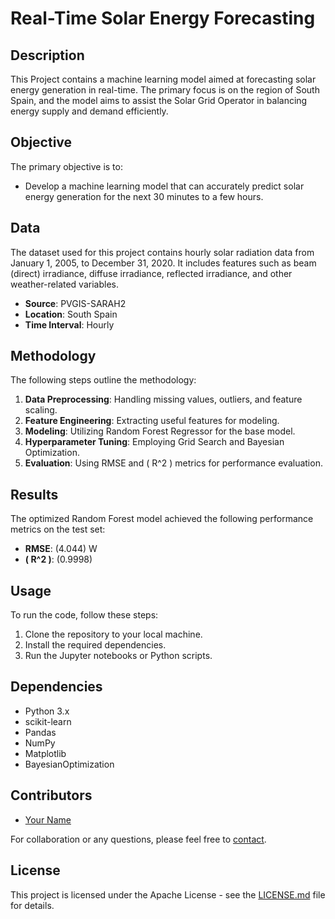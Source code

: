# Real-Time Solar Energy Forecasting

## Description

This Project contains a machine learning model aimed at forecasting solar energy generation in real-time. The primary focus is on the region of South Spain, and the model aims to assist the Solar Grid Operator in balancing energy supply and demand efficiently.

## Objective

The primary objective is to:

- Develop a machine learning model that can accurately predict solar energy generation for the next 30 minutes to a few hours.

## Data

The dataset used for this project contains hourly solar radiation data from January 1, 2005, to December 31, 2020. It includes features such as beam (direct) irradiance, diffuse irradiance, reflected irradiance, and other weather-related variables.

- **Source**: PVGIS-SARAH2
- **Location**: South Spain
- **Time Interval**: Hourly

## Methodology

The following steps outline the methodology:

1. **Data Preprocessing**: Handling missing values, outliers, and feature scaling.
2. **Feature Engineering**: Extracting useful features for modeling.
3. **Modeling**: Utilizing Random Forest Regressor for the base model.
4. **Hyperparameter Tuning**: Employing Grid Search and Bayesian Optimization.
5. **Evaluation**: Using RMSE and \( R^2 \) metrics for performance evaluation.

## Results

The optimized Random Forest model achieved the following performance metrics on the test set:

- **RMSE**: \(4.044\) W
- **\( R^2 \)**: \(0.9998\)

## Usage

To run the code, follow these steps:

1. Clone the repository to your local machine.
2. Install the required dependencies.
3. Run the Jupyter notebooks or Python scripts.

## Dependencies

- Python 3.x
- scikit-learn
- Pandas
- NumPy
- Matplotlib
- BayesianOptimization

## Contributors

- [Your Name](https://github.com/your-github-profile)
  
For collaboration or any questions, please feel free to [contact](mailto:your-email@example.com).

## License

This project is licensed under the Apache License - see the [LICENSE.md](LICENSE.md) file for details.
